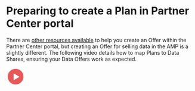 # Preparing to create a Plan in Partner Center portal

There are [other resources available](https://docs.microsoft.com/en-us/azure/marketplace/partner-center-portal/create-new-azure-apps-offer#create-a-new-offer) to help you create an Offer within the Partner Center portal, but creating an Offer for selling data in the AMP is a slightly different. The following video details how to map Plans to Data Shares, ensuring your Data Offers work as expected.

<a href="#"><img src="./images/Video.png" width="50" style="display:inline-block;" target="_blank"></a>

